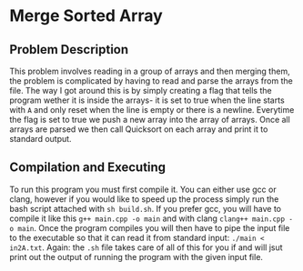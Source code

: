 # Merge Sorted Array

## Problem Description
This problem involves reading in a group of arrays and then merging them, the problem is complicated by having to read and parse the arrays from the file. The way I got around this is by simply creating a flag that tells the program wether it is inside the arrays- it is set to true when the line starts with `A` and only reset when the line is empty or there is a newline. Everytime the flag is set to true we push a new array into the array of arrays. Once all arrays are parsed we then call Quicksort on each array and print it to standard output.

## Compilation and Executing
To run this program you must first compile it. You can either use gcc or clang, however if you would like to speed up the process simply run the bash script attached with `sh build.sh`. If you prefer gcc, you will have to compile it like this `g++ main.cpp -o main` and with clang `clang++ main.cpp -o main`. Once the program compiles you will then have to pipe the input file to the executable so that it can read it from standard input: `./main < in2A.txt`. Again: the `.sh` file takes care of all of this for you if and will jsut print out the output of running the program with the given input file. 
